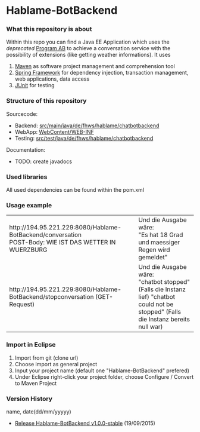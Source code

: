 # Hablame-BotBackend

### What this repository is about
Within this repo you can find a Java EE Application which uses the _deprecated_ <a href="https://code.google.com/p/program-ab/" title="Program AB is the reference implementation of the AIML 2.0 draft specification">Program AB</a> to achieve a conversation service with the possibility of extensions (like getting weather informations).
It uses

1. <a href="https://maven.apache.org/" title="Maven is a build automation tool used primarily for Java projects">Maven</a> as software project management and comprehension tool
2. <a href="http://spring.io/" title="The Spring Framework is an application framework and inversion of control container for the Java platform">Spring Framework</a> for dependency injection, transaction management, web applications, data access
3. <a href="http://junit.org/" title="A programmer-oriented testing framework for Java">JUnit</a> for testing


### Structure of this repository
Sourcecode:
 - Backend: [src/main/java/de/fhws/hablame/chatbotbackend](https://github.com/TeamChatbot/Hablame-BotBackend/tree/master/src/main/java/de/fhws/hablame/chatbotbackend)
 - WebApp: [WebContent/WEB-INF](https://github.com/TeamChatbot/Hablame-BotBackend/tree/master/WebContent/WEB-INF)
 - Testing: [src/test/java/de/fhws/hablame/chatbotbackend](https://github.com/TeamChatbot/Hablame-BotBackend/tree/master/src/test/java/de/fhws/hablame/chatbotbackend)
 
Documentation:
 - TODO: create javadocs

### Used libraries
All used dependencies can be found within the pom.xml

### Usage example
<table>
    <tr>
        <td>
          http://194.95.221.229:8080/Hablame-BotBackend/conversation<br>
          POST-Body: WIE IST DAS WETTER IN WUERZBURG
        </td>
        <td>
          Und die Ausgabe wäre:<br>
          "Es hat 18 Grad und maessiger Regen wird gemeldet"
        </td>
    </tr>
    <tr>
     <td>
       http://194.95.221.229:8080/Hablame-BotBackend/stopconversation
       (GET-Request)
     </td>
     <td>
       Und die Ausgabe wäre:<br>
       "chatbot stopped" (Falls die Instanz lief)
       "chatbot could not be stopped" (Falls die Instanz bereits null war)
     </td>
    </tr>
</table>

### Import in Eclipse
1. Import from git (clone url)
2. Choose import as general project
3. Input your project name (default one "Hablame-BotBackend" prefered)
4. Under Eclipse right-click your project folder, choose Configure / Convert to Maven Project


### Version History
name, date(dd/mm/yyyyy)

- [Release Hablame-BotBackend v1.0.0-stable](https://github.com/TeamChatbot/Hablame-BotBackend/releases/tag/1.0.0) (19/09/2015)
